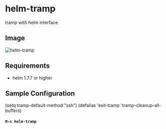 # helm-tramp

tramp with helm interface

## Image

![helm-tramp](image/helm-tramp.gif)


## Requirements

- helm 1.7.7 or higher


## Sample Configuration

(setq tramp-default-method "ssh")
(defalias 'exit-tramp 'tramp-cleanup-all-buffers)

#### `M-x helm-tramp`
